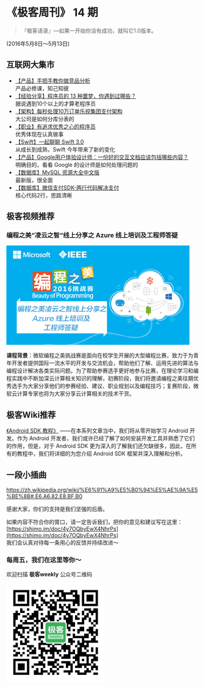 # 《极客周刊》 14 期

>『极客语录』—如果一开始你没有成功，就叫它1.0版本。

(2016年5月8日～5月13日)

## 互联网大集市

- [【产品】手把手教你做竞品分析](http://www.pmcaff.com/article/index/209873815520384?from=selection)
<br>产品必修课，知己知彼
- [【经验分享】程序员的 13 种噩梦，你遇到过哪些？](http://www.wanwuyun.com/pages/news/303.html)
<br>据说遇到10个以上的才算老程序员
- [【架构】每秒处理10万订单乐视集团支付架构](http://geek.csdn.net/news/detail/72973)
<br>大公司是如何分库分表的
- [【职业】有追求优秀之心的程序员](http://www.udpwork.com/item/15483.html)
<br>优秀体现在认真做事
- [【Swift】一起聊聊 Swift 3.0](http://www.jianshu.com/p/6a9e9e790064)
<br>从成长到成熟，Swift 今年带来了新的变化
- [【产品】Google用户体验设计师：一份好的交互文档应该包括哪些内容？](http://www.pmcaff.com/article/index/215852143073408?from=selection)
<br>明确目的，看看 Google 的设计师是如何处理问题的
- [【数据库】MySQL 资源大全中文版](https://github.com/jobbole/awesome-mysql-cn)
<br>最新版，很全面
- [【数据库】微信支付SDK-两行代码解决支付](http://arccode.net/2016/05/02/%E5%BE%AE%E4%BF%A1%E6%94%AF%E4%BB%98SDK-%E4%B8%A4%E8%A1%8C%E4%BB%A3%E7%A0%81%E8%A7%A3%E5%86%B3%E6%94%AF%E4%BB%98/)
<br>核心代码2行，思路清晰





## 极客视频推荐

### 编程之美“凌云之智“线上分享之 Azure 线上培训及工程师答疑

<a href="http://www.jikexueyuan.com/course/2720.html"><img src="images/beauty-of-programming.jpg"/>
</a>

**课程背景**：微软编程之美挑战赛是面向在校学生开展的大型编程比赛，致力于为青年开发者提供国际一流水平的开发与交流机会，帮助他们了解、运用先进的算法与编程设计解决各类实际问题。为了帮助参赛选手更好地参与比赛，在理论学习和编程实践中不断加深云计算相关知识的理解，初赛阶段，我们将邀请编程之美往期优秀选手为大家分享他们的参赛经验、建议、职业规划以及编程技巧；复赛阶段，微软云计算专家也将为大家分享云计算相关的技术干货。

## 极客Wiki推荐

[《Android SDK 教程》](http://wiki.jikexueyuan.com/project/android-war/) ——在本系列文章当中，我们将从零开始学习 Android 开发。作为 Android 开发者，我们或许已经了解了如何安装开发工具并熟悉了它们的作用，但是，对于 Android SDK 更为深入的了解我们还欠缺很多，因此，在所有的教程中，我们将详细的为您介绍 Android SDK 框架并深入理解和分析。

## 一段小插曲

https://zh.wikipedia.org/wiki/%E6%91%A9%E5%B0%94%E5%AE%9A%E5%BE%8B#.E6.A6.82.E8.BF.B0

感谢大家，你们的支持是我们坚强的后盾。

如果内容不符合你的胃口，请一定告诉我们，把你的意见和建议写在这里： [https://shimo.im/doc/4y7OQbyEwX4NhrPs](https://shimo.im/doc/4y7OQbyEwX4NhrPs)   
我们会认真对待每一条用心的反馈并持续改进～

### 每周五，我们在这里等你～

欢迎扫描 **极客weekly** 公众号二维码

![](images/weixin.jpg)
